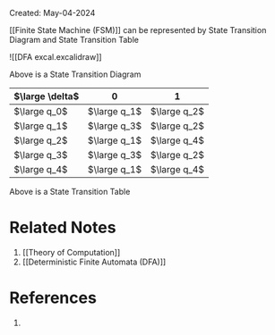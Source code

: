 Created: May-04-2024

[[Finite State Machine (FSM)]] can be represented by State Transition Diagram and State Transition Table

![[DFA excal.excalidraw]]

Above is a State Transition Diagram

| $\large \delta$ | 0            | 1            |
| --------------- | ------------ | ------------ |
| $\large q_0$    | $\large q_1$ | $\large q_2$ |
| $\large q_1$    | $\large q_3$ | $\large q_2$ |
| $\large q_2$    | $\large q_1$ | $\large q_4$ |
| $\large q_3$    | $\large q_3$ | $\large q_2$ |
| $\large q_4$    | $\large q_1$ | $\large q_4$ |

Above is a State Transition Table

# Related Notes

1. [[Theory of Computation]]
2. [[Deterministic Finite Automata (DFA)]]
# References

1. 